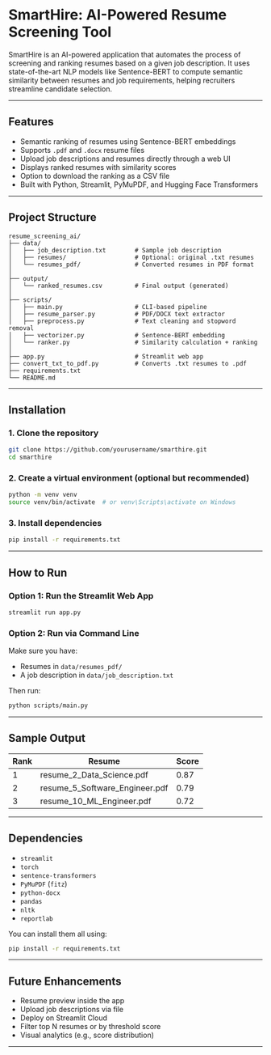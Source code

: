 
# SmartHire: AI-Powered Resume Screening Tool

SmartHire is an AI-powered application that automates the process of screening and ranking resumes based on a given job description. It uses state-of-the-art NLP models like Sentence-BERT to compute semantic similarity between resumes and job requirements, helping recruiters streamline candidate selection.

---

##  Features

-  Semantic ranking of resumes using Sentence-BERT embeddings
-  Supports `.pdf` and `.docx` resume files
-  Upload job descriptions and resumes directly through a web UI
-  Displays ranked resumes with similarity scores
-  Option to download the ranking as a CSV file
-  Built with Python, Streamlit, PyMuPDF, and Hugging Face Transformers

---

## Project Structure

```
resume_screening_ai/
├── data/
│   ├── job_description.txt        # Sample job description
│   ├── resumes/                   # Optional: original .txt resumes
│   └── resumes_pdf/               # Converted resumes in PDF format
│
├── output/
│   └── ranked_resumes.csv         # Final output (generated)
│
├── scripts/
│   ├── main.py                    # CLI-based pipeline
│   ├── resume_parser.py           # PDF/DOCX text extractor
│   ├── preprocess.py              # Text cleaning and stopword removal
│   ├── vectorizer.py              # Sentence-BERT embedding
│   └── ranker.py                  # Similarity calculation + ranking
│
├── app.py                         # Streamlit web app
├── convert_txt_to_pdf.py          # Converts .txt resumes to .pdf
├── requirements.txt
└── README.md
```

---

## Installation

### 1. Clone the repository

```bash
git clone https://github.com/yourusername/smarthire.git
cd smarthire
```

### 2. Create a virtual environment (optional but recommended)

```bash
python -m venv venv
source venv/bin/activate  # or venv\Scripts\activate on Windows
```

### 3. Install dependencies

```bash
pip install -r requirements.txt
```

---

##  How to Run

### Option 1: Run the Streamlit Web App

```bash
streamlit run app.py
```

### Option 2: Run via Command Line

Make sure you have:
- Resumes in `data/resumes_pdf/`
- A job description in `data/job_description.txt`

Then run:

```bash
python scripts/main.py
```

---

## Sample Output

| Rank | Resume                        | Score |
|------|-------------------------------|-------|
| 1    | resume_2_Data_Science.pdf     | 0.87  |
| 2    | resume_5_Software_Engineer.pdf| 0.79  |
| 3    | resume_10_ML_Engineer.pdf     | 0.72  |

---

## Dependencies

- `streamlit`
- `torch`
- `sentence-transformers`
- `PyMuPDF` (`fitz`)
- `python-docx`
- `pandas`
- `nltk`
- `reportlab`

You can install them all using:

```bash
pip install -r requirements.txt
```

---

## Future Enhancements

- Resume preview inside the app
- Upload job descriptions via file
- Deploy on Streamlit Cloud
- Filter top N resumes or by threshold score
- Visual analytics (e.g., score distribution)

---
